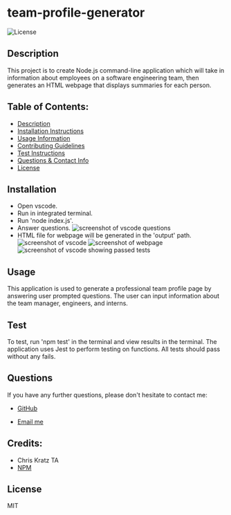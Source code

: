 # team-profile-generator

  ![License](https://img.shields.io/badge/License-MIT-blue.svg)

  ## Description 
  
  This project is to create Node.js command-line application which will take in information about employees on a software engineering team, then generates an HTML webpage that displays summaries for each person.

  ## Table of Contents: 
  - [Description](#Description)
  - [Installation Instructions](#Installation)
  - [Usage Information](#Usage) 
  - [Contributing Guidelines](#Contributing)
  - [Test Instructions](#Test) 
  - [Questions & Contact Info](#Questions)
  - [License](#License)

  ## Installation
  
  - Open vscode. 
  - Run in integrated terminal. 
  - Run 'node index.js'.
  - Answer questions.
  ![screenshot of vscode questions]()
  - HTML file for webpage will be generated in the 'output' path.
  ![screenshot of vscode]()
  ![screenshot of webpage]()
  ![screenshot of vscode showing passed tests]()



  ## Usage
  
This application is used to generate a professional team profile page by answering user prompted questions. The user can input information about the team manager, engineers, and interns. 


  ## Test
  
  To test, run 'npm test' in the terminal and view results in the terminal. The application uses Jest to perform testing on functions. All tests should pass without any fails.

  ## Questions 

  If you have any further questions, please don't hesitate to contact me:
  
  - [GitHub](https://www.github.com/segleston)
  
  - [Email me](mailto:sarah.c.egleston@gmail.com)

  ## Credits:

  - Chris Kratz TA
  - [NPM](https://www.npmjs.com/)


  ## License
  
  MIT